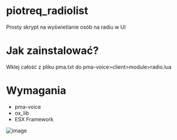 # piotreq_radiolist
Prosty skrypt na wyświetlanie osób na radiu w UI
# Jak zainstalować?
Wklej całość z pliku pma.txt do pma-voice>client>module>radio.lua
# Wymagania
- pma-voice
- ox_lib
- ESX Framework

![image](https://github.com/PiotreeQ/piotreq_radiolist/assets/47689001/6bac4476-9e9e-4f46-b987-d8324a3f6737)
